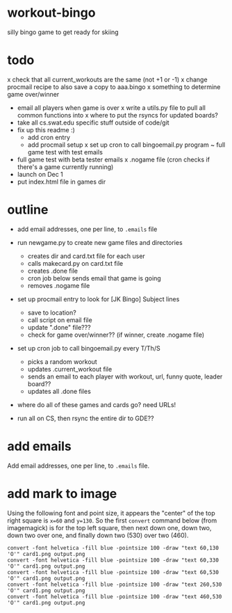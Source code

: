 # workout-bingo
silly bingo game to get ready for skiing

# todo

x check that all current_workouts are the same (not +1 or -1)
x change procmail recipe to also save a copy to aaa.bingo
x something to determine game over/winner
- email all players when game is over
x write a utils.py file to pull all common functions into
x where to put the rsyncs for updated boards?
- take all cs.swat.edu specific stuff outside of code/git
- fix up this readme :) 
    - add cron entry
    - add procmail setup
x set up cron to call bingoemail.py program
~ full game test with test emails
- full game test with beta tester emails
x .nogame file (cron checks if there's a game currently running)
- launch on Dec 1
- put index.html file in games dir


# outline

- add email addresses, one per line, to `.emails` file
- run newgame.py to create new game files and directories
    - creates dir and card.txt file for each user
    - calls makecard.py on card.txt file
    - creates .done file
    - cron job below sends email that game is going
    - removes .nogame file
- set up procmail entry to look for [JK Bingo] Subject lines
    - save to location?
    - call script on email file
    - update ".done" file???
    - check for game over/winner?? (if winner, create .nogame file)
- set up cron job to call bingoemail.py every T/Th/S
    - picks a random workout
    - updates .current_workout file
    - sends an email to each player with workout, url, funny quote, leader board??
    - updates all .done files

- where do all of these games and cards go? need URLs!
- run all on CS, then rsync the entire dir to GDE??

# add emails
Add email addresses, one per line, to `.emails` file.

# add mark to image

Using the following font and point size, it appears the
"center" of the top right square is `x=60` and `y=130`.
So the first `convert` command below (from imagemagick) is for the
top left square, then next down one, down two, down two over one,
and finally down two (530) over two (460).

```
convert -font helvetica -fill blue -pointsize 100 -draw "text 60,130 'O'" card1.png output.png
convert -font helvetica -fill blue -pointsize 100 -draw "text 60,330 'O'" card1.png output.png
convert -font helvetica -fill blue -pointsize 100 -draw "text 60,530 'O'" card1.png output.png
convert -font helvetica -fill blue -pointsize 100 -draw "text 260,530 'O'" card1.png output.png
convert -font helvetica -fill blue -pointsize 100 -draw "text 460,530 'O'" card1.png output.png
```
